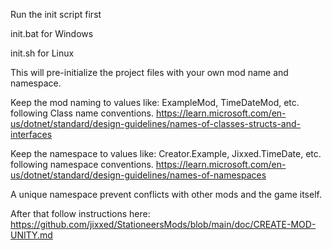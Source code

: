 Run the init script first

init.bat for Windows

init.sh for Linux

This will pre-initialize the project files with your own mod name and namespace.

Keep the mod naming to values like: ExampleMod, TimeDateMod, etc. following Class name conventions.
https://learn.microsoft.com/en-us/dotnet/standard/design-guidelines/names-of-classes-structs-and-interfaces

Keep the namespace to values like: Creator.Example, Jixxed.TimeDate, etc. following namespace conventions.
https://learn.microsoft.com/en-us/dotnet/standard/design-guidelines/names-of-namespaces

A unique namespace prevent conflicts with other mods and the game itself.

After that follow instructions here:
https://github.com/jixxed/StationeersMods/blob/main/doc/CREATE-MOD-UNITY.md
